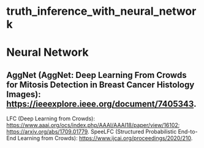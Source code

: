 # truth_inference_with_neural_network

# Neural Network
## AggNet (AggNet: Deep Learning From Crowds for Mitosis Detection in Breast Cancer Histology Images): https://ieeexplore.ieee.org/document/7405343.
LFC (Deep Learning from Crowds): https://www.aaai.org/ocs/index.php/AAAI/AAAI18/paper/view/16102; https://arxiv.org/abs/1709.01779.
SpeeLFC (Structured Probabilistic End-to-End Learning from Crowds): https://www.ijcai.org/proceedings/2020/210.
